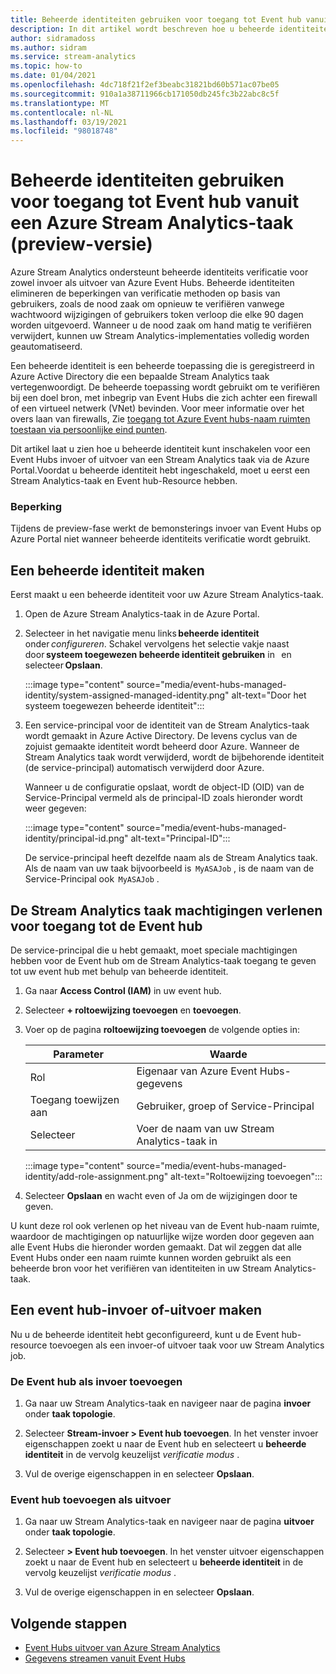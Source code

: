 ```yaml
---
title: Beheerde identiteiten gebruiken voor toegang tot Event hub vanuit een Azure Stream Analytics-taak (preview-versie)
description: In dit artikel wordt beschreven hoe u beheerde identiteiten gebruikt om uw Azure Stream Analytics-taak te verifiëren bij Azure Event Hubs invoer en uitvoer.
author: sidramadoss
ms.author: sidram
ms.service: stream-analytics
ms.topic: how-to
ms.date: 01/04/2021
ms.openlocfilehash: 4dc718f21f2ef3beabc31821bd60b571ac07be05
ms.sourcegitcommit: 910a1a38711966cb171050db245fc3b22abc8c5f
ms.translationtype: MT
ms.contentlocale: nl-NL
ms.lasthandoff: 03/19/2021
ms.locfileid: "98018748"
---
```

# <a name="use-managed-identities-to-access-event-hubfrom-an-azure-stream-analytics-job-preview"></a>Beheerde identiteiten gebruiken voor toegang tot Event hub vanuit een Azure Stream Analytics-taak (preview-versie)

Azure Stream Analytics ondersteunt beheerde identiteits verificatie voor zowel invoer als uitvoer van Azure Event Hubs. Beheerde identiteiten elimineren de beperkingen van verificatie methoden op basis van gebruikers, zoals de nood zaak om opnieuw te verifiëren vanwege wachtwoord wijzigingen of gebruikers token verloop die elke 90 dagen worden uitgevoerd. Wanneer u de nood zaak om hand matig te verifiëren verwijdert, kunnen uw Stream Analytics-implementaties volledig worden geautomatiseerd.  

Een beheerde identiteit is een beheerde toepassing die is geregistreerd in Azure Active Directory die een bepaalde Stream Analytics taak vertegenwoordigt. De beheerde toepassing wordt gebruikt om te verifiëren bij een doel bron, met inbegrip van Event Hubs die zich achter een firewall of een virtueel netwerk (VNet) bevinden. Voor meer informatie over het overs laan van firewalls, Zie [toegang tot Azure Event hubs-naam ruimten toestaan via persoonlijke eind punten](../event-hubs/private-link-service.md#trusted-microsoft-services).

Dit artikel laat u zien hoe u beheerde identiteit kunt inschakelen voor een Event Hubs invoer of uitvoer van een Stream Analytics taak via de Azure Portal.Voordat u beheerde identiteit hebt ingeschakeld, moet u eerst een Stream Analytics-taak en Event hub-Resource hebben.

### <a name="limitation"></a>Beperking
Tijdens de preview-fase werkt de bemonsterings invoer van Event Hubs op Azure Portal niet wanneer beheerde identiteits verificatie wordt gebruikt.

## <a name="create-a-managedidentity"></a>Een beheerde identiteit maken  

Eerst maakt u een beheerde identiteit voor uw Azure Stream Analytics-taak.  

1. Open de Azure Stream Analytics-taak in de Azure Portal.  

1. Selecteer in het navigatie menu links **beheerde identiteit**   onder *configureren*. Schakel vervolgens het selectie vakje naast door **systeem toegewezen beheerde identiteit gebruiken** in   en selecteer **Opslaan**.

   :::image type="content" source="media/event-hubs-managed-identity/system-assigned-managed-identity.png" alt-text="Door het systeem toegewezen beheerde identiteit":::  

1. Een service-principal voor de identiteit van de Stream Analytics-taak wordt gemaakt in Azure Active Directory. De levens cyclus van de zojuist gemaakte identiteit wordt beheerd door Azure. Wanneer de Stream Analytics taak wordt verwijderd, wordt de bijbehorende identiteit (de service-principal) automatisch verwijderd door Azure.  

   Wanneer u de configuratie opslaat, wordt de object-ID (OID) van de Service-Principal vermeld als de principal-ID zoals hieronder wordt weer gegeven:  

   :::image type="content" source="media/event-hubs-managed-identity/principal-id.png" alt-text="Principal-ID":::

   De service-principal heeft dezelfde naam als de Stream Analytics taak. Als de naam van uw taak bijvoorbeeld is  `MyASAJob` , is de naam van de Service-Principal ook  `MyASAJob` .  

## <a name="grant-the-stream-analytics-job-permissionsto-access-the-event-hub"></a>De Stream Analytics taak machtigingen verlenen voor toegang tot de Event hub

De service-principal die u hebt gemaakt, moet speciale machtigingen hebben voor de Event hub om de Stream Analytics-taak toegang te geven tot uw event hub met behulp van beheerde identiteit.

1. Ga naar **Access Control (IAM)** in uw event hub.

1. Selecteer **+ roltoewijzing toevoegen** en **toevoegen**.

1. Voer op de pagina **roltoewijzing toevoegen** de volgende opties in:

   |Parameter|Waarde|
   |---------|-----|
   |Rol|Eigenaar van Azure Event Hubs-gegevens|
   |Toegang toewijzen aan|Gebruiker, groep of Service-Principal|
   |Selecteer|Voer de naam van uw Stream Analytics-taak in|

   :::image type="content" source="media/event-hubs-managed-identity/add-role-assignment.png" alt-text="Roltoewijzing toevoegen":::

1. Selecteer **Opslaan** en wacht even of Ja om de wijzigingen door te geven.

U kunt deze rol ook verlenen op het niveau van de Event hub-naam ruimte, waardoor de machtigingen op natuurlijke wijze worden door gegeven aan alle Event Hubs die hieronder worden gemaakt. Dat wil zeggen dat alle Event Hubs onder een naam ruimte kunnen worden gebruikt als een beheerde bron voor het verifiëren van identiteiten in uw Stream Analytics-taak.

## <a name="create-anevent-hub-input-or-output"></a>Een event hub-invoer of-uitvoer maken  

Nu u de beheerde identiteit hebt geconfigureerd, kunt u de Event hub-resource toevoegen als een invoer-of uitvoer taak voor uw Stream Analytics job.  

### <a name="add-the-event-hub-as-an-input"></a>De Event hub als invoer toevoegen 

1. Ga naar uw Stream Analytics-taak en navigeer naar de pagina **invoer** onder **taak topologie**.

1. Selecteer **Stream-invoer > Event hub toevoegen**. In het venster invoer eigenschappen zoekt u naar de Event hub en selecteert u **beheerde identiteit** in de vervolg keuzelijst *verificatie modus* .

1. Vul de overige eigenschappen in en selecteer **Opslaan**.

### <a name="add-the-event-hub-as-an-output"></a>Event hub toevoegen als uitvoer

1. Ga naar uw Stream Analytics-taak en navigeer naar de pagina **uitvoer** onder **taak topologie**.

1. Selecteer **> Event hub toevoegen**. In het venster uitvoer eigenschappen zoekt u naar de Event hub en selecteert u **beheerde identiteit** in de vervolg keuzelijst *verificatie modus* .

1. Vul de overige eigenschappen in en selecteer **Opslaan**.

## <a name="next-steps"></a>Volgende stappen

* [Event Hubs uitvoer van Azure Stream Analytics](event-hubs-output.md)
* [Gegevens streamen vanuit Event Hubs](stream-analytics-define-inputs.md#stream-data-from-event-hubs)
